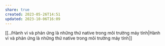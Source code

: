```yaml
---
share: true
created: 2023-05-26T14:51
updated: 2023-10-06T16:09
---
```

[[../Hành vi và phản ứng là những thứ native trong môi trường máy tính|Hành vi và phản ứng là những thứ native trong môi trường máy tính]]

